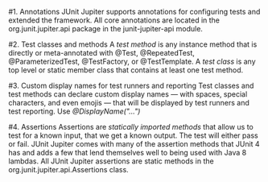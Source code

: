 #1. Annotations
JUnit Jupiter supports annotations for configuring tests and extended the framework. All core annotations are located in the org.junit.jupiter.api package in the junit-jupiter-api module.

#2. Test classes and methods
A *test method* is any instance method that is directly or meta-annotated with @Test, @RepeatedTest, @ParameterizedTest, @TestFactory, or @TestTemplate. A *test class* is any top level or static member class that contains at least one test method.

#3. Custom display names for test runners and reporting
Test classes and test methods can declare custom display names — with spaces, special characters, and even emojis — that will be displayed by test runners and test reporting. Use *@DisplayName("...")*

#4. Assertions
Assertions are  *statically imported methods* that allow us to test for a known input, that we get a known output. The test will either pass or fail. JUnit Jupiter comes with many of the assertion methods that JUnit 4 has and adds a few that lend themselves well to being used with Java 8 lambdas. All JUnit Jupiter assertions are static methods in the org.junit.jupiter.api.Assertions class.
